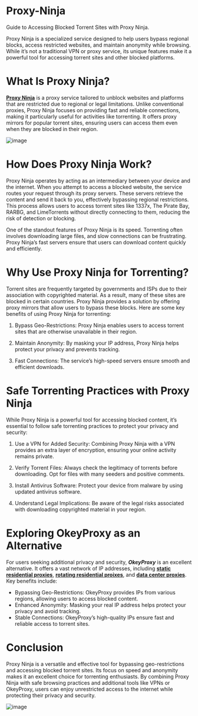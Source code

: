 # Proxy-Ninja
Guide to Accessing Blocked Torrent Sites with Proxy Ninja.

Proxy Ninja is a specialized service designed to help users bypass regional blocks, access restricted websites, and maintain anonymity while browsing. While it’s not a traditional VPN or proxy service, its unique features make it a powerful tool for accessing torrent sites and other blocked platforms.

# What Is Proxy Ninja?
**[Proxy Ninja](https://www.okeyproxy.com/proxy/torrents-in-proxy-ninja/)** is a proxy service tailored to unblock websites and platforms that are restricted due to regional or legal limitations. Unlike conventional proxies, Proxy Ninja focuses on providing fast and reliable connections, making it particularly useful for activities like torrenting. It offers proxy mirrors for popular torrent sites, ensuring users can access them even when they are blocked in their region.

![image](https://github.com/user-attachments/assets/83f3f161-acb4-4ede-8156-677d91de670d)

# How Does Proxy Ninja Work?
Proxy Ninja operates by acting as an intermediary between your device and the internet. When you attempt to access a blocked website, the service routes your request through its proxy servers. These servers retrieve the content and send it back to you, effectively bypassing regional restrictions. This process allows users to access torrent sites like 1337x, The Pirate Bay, RARBG, and LimeTorrents without directly connecting to them, reducing the risk of detection or blocking.

One of the standout features of Proxy Ninja is its speed. Torrenting often involves downloading large files, and slow connections can be frustrating. Proxy Ninja’s fast servers ensure that users can download content quickly and efficiently.

# Why Use Proxy Ninja for Torrenting?
Torrent sites are frequently targeted by governments and ISPs due to their association with copyrighted material. As a result, many of these sites are blocked in certain countries. Proxy Ninja provides a solution by offering proxy mirrors that allow users to bypass these blocks. Here are some key benefits of using Proxy Ninja for torrenting:

1. Bypass Geo-Restrictions: Proxy Ninja enables users to access torrent sites that are otherwise unavailable in their region.

2. Maintain Anonymity: By masking your IP address, Proxy Ninja helps protect your privacy and prevents tracking.

3. Fast Connections: The service’s high-speed servers ensure smooth and efficient downloads.

# Safe Torrenting Practices with Proxy Ninja
While Proxy Ninja is a powerful tool for accessing blocked content, it’s essential to follow safe torrenting practices to protect your privacy and security:

1. Use a VPN for Added Security: Combining Proxy Ninja with a VPN provides an extra layer of encryption, ensuring your online activity remains private.

2. Verify Torrent Files: Always check the legitimacy of torrents before downloading. Opt for files with many seeders and positive comments.

3. Install Antivirus Software: Protect your device from malware by using updated antivirus software.

4. Understand Legal Implications: Be aware of the legal risks associated with downloading copyrighted material in your region.

# Exploring OkeyProxy as an Alternative
For users seeking additional privacy and security, **_OkeyProxy_** is an excellent alternative. It offers a vast network of IP addresses, including **[static residential proxies](https://www.okeyproxy.com/en/static-residential-proxies)**, **[rotating residential proixes](https://www.okeyproxy.com/en/residential-proxies)**, and **[data center proxies](https://www.okeyproxy.com/en/datacenter-proxies)**. Key benefits include:

- Bypassing Geo-Restrictions: OkeyProxy provides IPs from various regions, allowing users to access blocked content.
- Enhanced Anonymity: Masking your real IP address helps protect your privacy and avoid tracking.
- Stable Connections: OkeyProxy’s high-quality IPs ensure fast and reliable access to torrent sites.

# Conclusion
Proxy Ninja is a versatile and effective tool for bypassing geo-restrictions and accessing blocked torrent sites. Its focus on speed and anonymity makes it an excellent choice for torrenting enthusiasts. By combining Proxy Ninja with safe browsing practices and additional tools like VPNs or OkeyProxy, users can enjoy unrestricted access to the internet while protecting their privacy and security.

![image](https://github.com/user-attachments/assets/1253bc87-a47e-4298-a3a7-01ea1d2fef5c)
